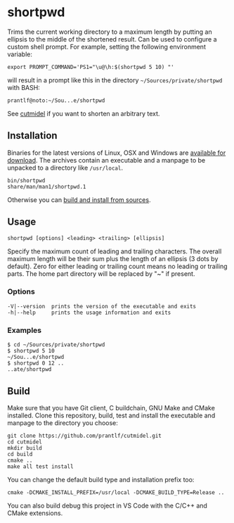 # shortpwd

Trims the current working directory to a maximum length by putting an ellipsis to the middle of the shortened result. Can be used to configure a custom shell prompt. For example, setting the following environment variable:

    export PROMPT_COMMAND='PS1="\u@\h:$(shortpwd 5 10) "'

will result in a prompt like this in the directory `~/Sources/private/shortpwd` with BASH:

    prantlf@noto:~/Sou...e/shortpwd

See [cutmidel] if you want to shorten an arbitrary text.

## Installation

Binaries for the latest versions of Linux, OSX and Windows are [available for download]. The archives contain an executable and a manpage to be unpacked to a directory like `/usr/local`.

    bin/shortpwd
    share/man/man1/shortpwd.1

Otherwise you can [build and install from sources](#build).

## Usage

    shortpwd [options] <leading> <trailing> [ellipsis]

Specify the maximum count of leading and trailing characters. The overall maximum length will be their sum plus the length of an ellipsis (3 dots by default). Zero for either leading or trailing count means no leading or trailing parts. The home part directory will be replaced by "~\" if present.

### Options

    -V|--version  prints the version of the executable and exits
    -h|--help     prints the usage information and exits

### Examples

    $ cd ~/Sources/private/shortpwd
    $ shortpwd 5 10
    ~/Sou...e/shortpwd
    $ shortpwd 0 12 ..
    ..ate/shortpwd

## Build

Make sure that you have Git client, C buildchain, GNU Make and CMake installed. Clone this repository, build, test and install the executable and manpage to the directory you choose:

    git clone https://github.com/prantlf/cutmidel.git
    cd cutmidel
    mkdir build
    cd build
    cmake ..
    make all test install

You can change the default build type and installation prefix too:

    cmake -DCMAKE_INSTALL_PREFIX=/usr/local -DCMAKE_BUILD_TYPE=Release ..

You can also build debug this project in VS Code with the C/C++ and CMake extensions.

[cutmidel]: https://github.com/prantlf/cutmidel
[available for download]: https://github.com/prantlf/shortpwd/releases
